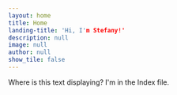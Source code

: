 ```yaml
---
layout: home
title: Home
landing-title: 'Hi, I'm Stefany!'
description: null
image: null
author: null
show_tile: false
---
```


Where is this text displaying? I'm in the Index file.
